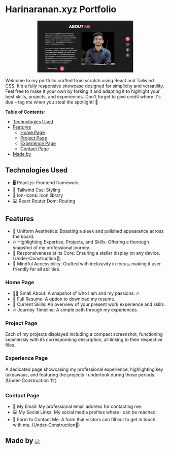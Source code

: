 # Harinaranan.xyz Portfolio

<p align="center">
    <img src="./src/assests/readme_banner.png" width="60%%">
</p>

Welcome to my portfolio crafted from scratch using React and Tailwind CSS. It's a fully responsive showcase designed for simplicity and versatility. Feel free to make it your own by forking it and adapting it to highlight your best skills, projects, and experiences. Don't forget to give credit where it's due – tag me when you steal the spotlight! 🌟

**Table of Contents**:
- [Technologies Used](#technologies-used)
- [Features](#features)
  - [Home Page](#home-page)
  - [Project Page](#project-page)
  - [Experience Page](#experience-page)
  - [Contact Page](#contact-page)
- [Made by](#made-by)
<!-- - [License](#license) -->

## Technologies Used

- 🖥️ React.js: Frontend framework
- 🎨 Tailwind Css: Styling
- 🎯 Ion-Icons: Icon library
- 💻 React Router Dom: Routing

## Features

- 🎨 Uniform Aesthetics: Boasting a sleek and polished appearance across the board.
- 🔥 Highlighting Expertise, Projects, and Skills: Offering a thorough snapshot of my professional journey.
- 📱 Responsiveness at its Core: Ensuring a stellar display on any device. (Under-Construction👷)
- 🙏 Mindful Accessibility: Crafted with inclusivity in focus, making it user-friendly for all abilities.

### Home Page

- 🙋‍♀️ Small About:  A snapshot of who I am and my passions. 🔥
- 📄 Full Resume: A option to download my resume.
- 💼 Current Skills: An overview of your present work experience and skills.
- 🔥 Journey Timeline: A simple path through my experiences.

### Project Page
Each of my projects displayed including a compact screenshot, functioning seamlessly with its corresponding description, all linking to their respective files.

### Experience Page
A dedicated page showcasing my professional experience, highlighting key takeaways, and featuring the projects I undertook during those periods. (Under-Construction 🏗️)

### Contact Page

- 📧 My Email: My professional email address for contacting me.
- 💻 My Social Links: My social media profiles where I can be reached.
- 📩 Form to Contact Me: A form that visitors can fill out to get in touch with me. (Under-Construction🚧)

## Made by <a href="https://github.com/Hari-1903"><img align="center" src="https://contrib.rocks/image?repo=hari-1903/harinarayanan.xyz"/></a>

<!-- 
## License
This project is licensed under the [Mozilla Public License](./LI). -->